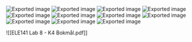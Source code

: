 ![Exported image](Exported%20image%2020240415112227-0.png) ![Exported image](Exported%20image%2020240415112227-1.png) ![Exported image](Exported%20image%2020240415112227-2.png) ![Exported image](Exported%20image%2020240415112227-3.png) ![Exported image](Exported%20image%2020240415112227-4.png) ![Exported image](Exported%20image%2020240415112227-5.png) ![Exported image](Exported%20image%2020240415112227-6.png) ![Exported image](Exported%20image%2020240415112227-7.png) ![Exported image](Exported%20image%2020240415112227-8.png) ![Exported image](Exported%20image%2020240415112227-9.png) ![Exported image](Exported%20image%2020240415112227-10.png)

![[ELE141 Lab 8 - K4 Bokmål.pdf]]